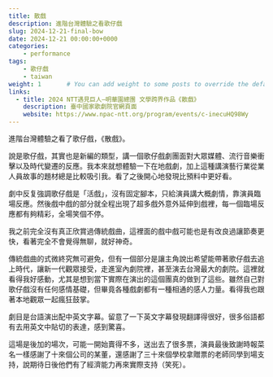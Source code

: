 ```yaml
---
title: 散戲
description: 進階台灣體驗之看歌仔戲
slug: 2024-12-21-final-bow
date: 2024-12-21 00:00:00+0000
categories:
    - performance
tags:
    - 歌仔戲
    - taiwan
weight: 1       # You can add weight to some posts to override the default sorting (date descending)
links:
  - title: 2024 NTT遇見巨人—明華園總團 文學跨界作品《散戲》
    description: 臺中國家歌劇院官網頁面
    website: https://www.npac-ntt.org/program/events/c-inecuHQ98Wy
---
```

進階台灣體驗之看了歌仔戲，《散戲》。

說是歌仔戲，其實也是新編的類型，講一個歌仔戲劇團面對大眾媒體、流行音樂衝擊以及時代變遷的反應。我本來就想體驗一下在地戲劇，加上這種講演藝行業從業人員故事的題材總是比較吸引我。看了之後開心地發現比預料中更好看。

劇中反复強調歌仔戲是「活戲」，沒有固定腳本，只給演員講大概劇情，靠演員臨場反應。然後戲中戲的部分就全程出現了超多戲外意外延伸到戲裡，每一個臨場反應都有夠精彩，全場笑個不停。

我之前完全沒有真正欣賞過傳統戲曲，這裡面的戲中戲可能也是有改良過讓節奏更快，看著完全不會覺得無聊，就好神奇。

傳統戲曲的式微終究無可避免，但有一個部分是讓主角說出希望能帶著歌仔戲去追上時代，讓新一代觀眾接受，走進室內劇院裡，甚至演去台灣最大的劇院。這裡就看得我好感動，尤其是想到當下實際在演出的這個團真的做到了這些。雖然自己對歌仔戲沒有任何感情基礎，但畢竟各種戲劇都有一種相通的感人力量。看得我也跟著本地觀眾一起瘋狂鼓掌。

劇目是台語演出配中英文字幕。留意了一下英文字幕發現翻譯得很好，很多俗語都有去用英文中貼切的表達，感到驚喜。

這場是後加的場次，可能一開始賣得不多，送出去了很多票，演員最後致謝時報菜名一樣感謝了十來個公司的某董，還感謝了三十來個學校拿贈票的老師同學到場支持，說期待日後他們有了經濟能力再來實際支持（笑死）。 






